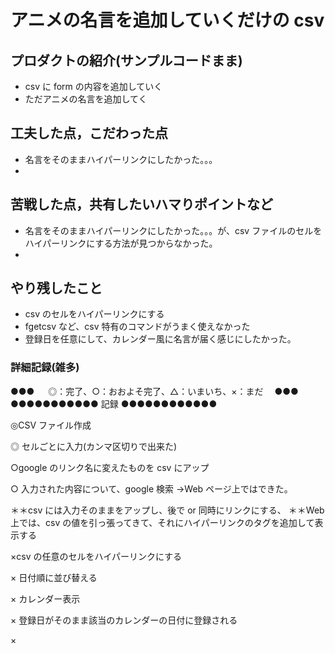 # アニメの名言を追加していくだけの csv

## プロダクトの紹介(サンプルコードまま)

-  csv に form の内容を追加していく
-  ただアニメの名言を追加してく

## 工夫した点，こだわった点

-  名言をそのままハイパーリンクにしたかった。。。
-

## 苦戦した点，共有したいハマりポイントなど

-  名言をそのままハイパーリンクにしたかった。。。が、csv ファイルのセルをハイパーリンクにする方法が見つからなかった。
-

## やり残したこと

-  csv のセルをハイパーリンクにする
-  fgetcsv など、csv 特有のコマンドがうまく使えなかった
-  登録日を任意にして、カレンダー風に名言が届く感じにしたかった。

### 詳細記録(雑多)

●●● 　 ◎：完了、○：おおよそ完了、△：いまいち、×：まだ　 ●●●
●●●●●●●●●●● 記録 ●●●●●●●●●●●●

◎CSV ファイル作成

◎ セルごとに入力(カンマ区切りで出来た)

○google のリンク名に変えたものを csv にアップ

○ 入力された内容について、google 検索 →Web ページ上ではできた。

＊＊csv には入力そのままをアップし、後で or 同時にリンクにする、
＊＊Web 上では、csv の値を引っ張ってきて、それにハイパーリンクのタグを追加して表示する

×csv の任意のセルをハイパーリンクにする

× 日付順に並び替える

× カレンダー表示

× 登録日がそのまま該当のカレンダーの日付に登録される

×
